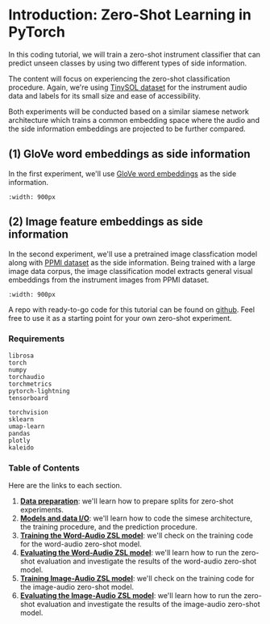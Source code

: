 # Introduction: Zero-Shot Learning in PyTorch

In this coding tutorial, we will train a zero-shot instrument classifier that can predict unseen classes by using two different types of side information. 

The content will focus on experiencing the zero-shot classification procedure. Again, we're using [TinySOL dataset](https://zenodo.org/record/3685367) for the instrument audio data and labels for its small size and ease of accessibility. 

Both experiments will be conducted based on a similar siamese network architecture which trains a common embedding space where the audio and the side information embeddings are projected to be further compared. 

## (1) GloVe word embeddings as side information 

In the first experiment, we'll use [GloVe word embeddings](https://nlp.stanford.edu/projects/glove/) as the side information.

```{figure} ../assets/zsl/zsl_coding_ex02.png
:width: 900px
```

## (2) Image feature embeddings as side information 

In the second experiment, we'll use a pretrained image classfication model along with [PPMI dataset](https://ai.stanford.edu/~bangpeng/ppmi/) as the side information. Being trained with a large image data corpus, the image classification model extracts general visual embeddings from the instrument images from PPMI dataset. 

```{figure} ../assets/zsl/zsl_coding_ex01.png
:width: 900px
```

A repo with ready-to-go code for this tutorial can be found on [github](https://github.com/music-fsl-zsl/music_zsl). Feel free to use it as a starting point for your own zero-shot experiment.

### Requirements

```
librosa
torch
numpy
torchaudio
torchmetrics
pytorch-lightning
tensorboard

torchvision
sklearn
umap-learn
pandas
plotly
kaleido
```

### Table of Contents

Here are the links to each section. 

1. [**Data preparation**](/example-zsl/data_prep.html): we'll learn how to prepare splits for zero-shot experiments.
2. [**Models and data I/O**](/example-zsl/model.html): we'll learn how to code the simese architecture, the training procedure, and the prediction procedure.  
3. [**Training the Word-Audio ZSL model**](/example-zsl/zsl_training_word_audio.html): we'll check on the training code for the word-audio zero-shot model.
4. [**Evaluating the Word-Audio ZSL model**](/example-zsl/zsl_eval_word_audio.html): we'll learn how to run the zero-shot evaluation and investigate the results of the word-audio zero-shot model.
5. [**Training Image-Audio ZSL model**](/example-zsl/zsl_training_image_audio.html): we'll check on the training code for the image-audio zero-shot model.
6. [**Evaluating the Image-Audio ZSL model**](/example-zsl/zsl_eval_image_audio.html): we'll learn how to run the zero-shot evaluation and investigate the results of the image-audio zero-shot model.


